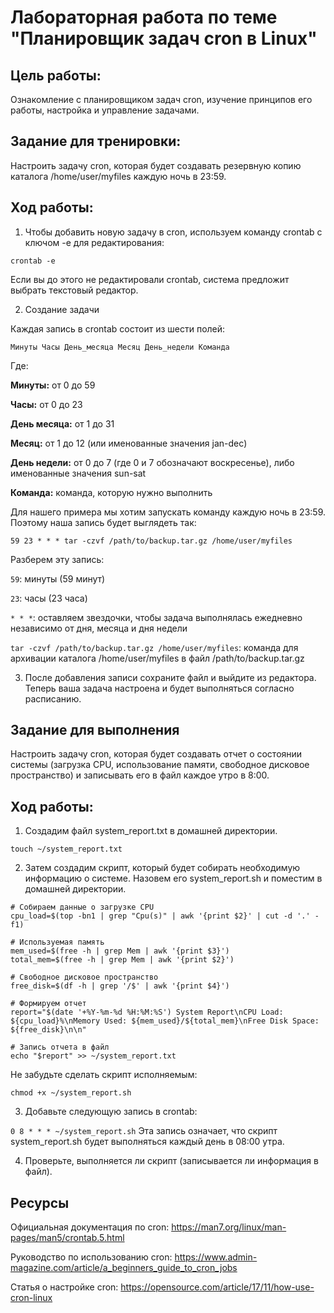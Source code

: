 # Лабораторная работа по теме "Планировщик задач cron в Linux"
## Цель работы:
Ознакомление с планировщиком задач cron, изучение принципов его работы, настройка и управление задачами.

## Задание для тренировки:
Настроить задачу cron, которая будет создавать резервную копию каталога /home/user/myfiles каждую ночь в 23:59.

## Ход работы:
1. Чтобы добавить новую задачу в cron, используем команду crontab с ключом -e для редактирования:

```crontab -e```

Если вы до этого не редактировали crontab, система предложит выбрать текстовый редактор.

2. Создание задачи

Каждая запись в crontab состоит из шести полей:

```Минуты Часы День_месяца Месяц День_недели Команда```

Где:

**Минуты:** от 0 до 59

**Часы:** от 0 до 23

**День месяца:** от 1 до 31

**Месяц:** от 1 до 12 (или именованные значения jan-dec)

**День недели:** от 0 до 7 (где 0 и 7 обозначают воскресенье), либо именованные значения sun-sat

**Команда:** команда, которую нужно выполнить

Для нашего примера мы хотим запускать команду каждую ночь в 23:59. Поэтому наша запись будет выглядеть так:

```59 23 * * * tar -czvf /path/to/backup.tar.gz /home/user/myfiles```

Разберем эту запись:

```59```: минуты (59 минут)

```23```: часы (23 часа)

```* * *```: оставляем звездочки, чтобы задача выполнялась ежедневно независимо от дня, месяца и дня недели

```tar -czvf /path/to/backup.tar.gz /home/user/myfiles```: команда для архивации каталога /home/user/myfiles в файл /path/to/backup.tar.gz

3. После добавления записи сохраните файл и выйдите из редактора. Теперь ваша задача настроена и будет выполняться согласно расписанию.

## Задание для выполнения
Настроить задачу cron, которая будет создавать отчет о состоянии системы (загрузка CPU, использование памяти, свободное дисковое пространство) и записывать его в файл каждое утро в 8:00.

## Ход работы:
1. Создадим файл system_report.txt в домашней директории.

```touch ~/system_report.txt```

2. Затем создадим скрипт, который будет собирать необходимую информацию о системе. Назовем его system_report.sh и поместим в домашней директории.

```#!/bin/bash
# Собираем данные о загрузке CPU
cpu_load=$(top -bn1 | grep "Cpu(s)" | awk '{print $2}' | cut -d '.' -f1)

# Используемая память
mem_used=$(free -h | grep Mem | awk '{print $3}')
total_mem=$(free -h | grep Mem | awk '{print $2}')

# Свободное дисковое пространство
free_disk=$(df -h | grep '/$' | awk '{print $4}')

# Формируем отчет
report="$(date '+%Y-%m-%d %H:%M:%S') System Report\nCPU Load: ${cpu_load}%\nMemory Used: ${mem_used}/${total_mem}\nFree Disk Space: ${free_disk}\n\n"

# Запись отчета в файл
echo "$report" >> ~/system_report.txt
```
Не забудьте сделать скрипт исполняемым:

```chmod +x ~/system_report.sh```

3. Добавьте следующую запись в crontab:

```0 8 * * * ~/system_report.sh```
Эта запись означает, что скрипт system_report.sh будет выполняться каждый день в 08:00 утра.

4. Проверьте, выполняется ли скрипт (записывается ли информация в файл).

## Ресурсы

Официальная документация по cron: https://man7.org/linux/man-pages/man5/crontab.5.html

Руководство по использованию cron: https://www.admin-magazine.com/article/a_beginners_guide_to_cron_jobs

Статья о настройке cron: https://opensource.com/article/17/11/how-use-cron-linux
